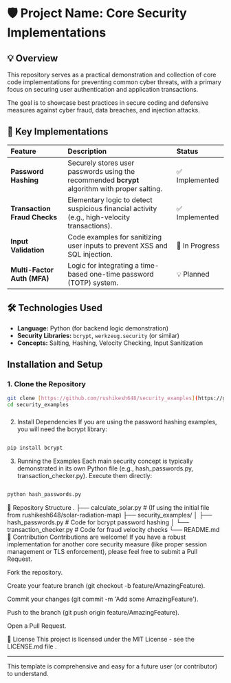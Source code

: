 # 🛡️ Project Name: Core Security Implementations

## 💡 Overview

This repository serves as a practical demonstration and collection of core code implementations for preventing common cyber threats, with a primary focus on securing user authentication and application transactions.

The goal is to showcase best practices in secure coding and defensive measures against cyber fraud, data breaches, and injection attacks.

## 🚀 Key Implementations

| Feature | Description | Status |
| :--- | :--- | :--- |
| **Password Hashing** | Securely stores user passwords using the recommended **bcrypt** algorithm with proper salting. | ✅ Implemented |
| **Transaction Fraud Checks** | Elementary logic to detect suspicious financial activity (e.g., high-velocity transactions). | ✅ Implemented |
| **Input Validation** | Code examples for sanitizing user inputs to prevent XSS and SQL injection. | 🚧 In Progress |
| **Multi-Factor Auth (MFA)** | Logic for integrating a time-based one-time password (TOTP) system. | 💡 Planned |

## 🛠️ Technologies Used

* **Language:** Python (for backend logic demonstration)
* **Security Libraries:** `bcrypt`, `werkzeug.security` (or similar)
* **Concepts:** Salting, Hashing, Velocity Checking, Input Sanitization

## Installation and Setup

### 1. Clone the Repository

```bash
git clone [https://github.com/rushikesh648/security_examples](https://github.com/rushikesh648/security_examples)
cd security_examples
```
#####
2. Install Dependencies
If you are using the password hashing examples, you will need the bcrypt library:

```Bash

pip install bcrypt
```
3. Running the Examples
Each main security concept is typically demonstrated in its own Python file (e.g., hash_passwords.py, transaction_checker.py). Execute them directly:

```Bash

python hash_passwords.py
```
📂 Repository Structure
.
├── calculate_solar.py # (If using the initial file from rushikesh648/solar-radiation-map)
├── security_examples/
│   ├── hash_passwords.py           # Code for bcrypt password hashing
│   └── transaction_checker.py      # Code for fraud velocity checks
└── README.md
🤝 Contribution
Contributions are welcome! If you have a robust implementation for another core security measure (like proper session management or TLS enforcement), please feel free to submit a Pull Request.

Fork the repository.

Create your feature branch (git checkout -b feature/AmazingFeature).

Commit your changes (git commit -m 'Add some AmazingFeature').

Push to the branch (git push origin feature/AmazingFeature).

Open a Pull Request.

📄 License
This project is licensed under the MIT License - see the LICENSE.md file .


***

This template is comprehensive and easy for a future user (or contributor) to understand.

